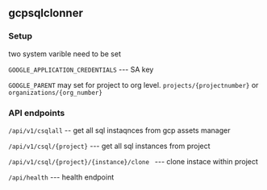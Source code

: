 ## gcpsqlclonner
### Setup
two system varible need to be set 

```GOOGLE_APPLICATION_CREDENTIALS``` ---  SA key

```GOOGLE_PARENT``` may set for project to org level.
 ```projects/{projectnumber}```
or 
```organizations/{org_number}```

### API endpoints

```/api/v1/csqlall``` -- get all sql instaqnces from gcp assets manager

```/api/v1/csql/{project}``` --- get all sql instances from project

```/api/v1/csql/{project}/{instance}/clone ``` --- clone instace within project 

```/api/health``` --- health endpoint
